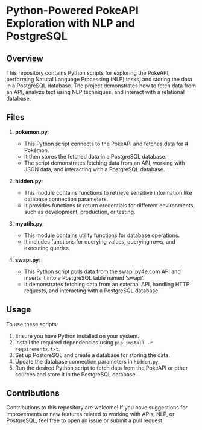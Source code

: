 # Python-Powered PokeAPI Exploration with NLP and PostgreSQL

## Overview

This repository contains Python scripts for exploring the PokeAPI, performing Natural Language Processing (NLP) tasks, and storing the data in a PostgreSQL database. The project demonstrates how to fetch data from an API, analyze text using NLP techniques, and interact with a relational database.

## Files

1. **pokemon.py**:
   - This Python script connects to the PokeAPI and fetches data for # Pokémon.
   - It then stores the fetched data in a PostgreSQL database.
   - The script demonstrates fetching data from an API, working with JSON data, and interacting with a PostgreSQL database.

2. **hidden.py**:
   - This module contains functions to retrieve sensitive information like database connection parameters.
   - It provides functions to return credentials for different environments, such as development, production, or testing.

3. **myutils.py**:
   - This module contains utility functions for database operations.
   - It includes functions for querying values, querying rows, and executing queries.

4. **swapi.py**:
   - This Python script pulls data from the swapi.py4e.com API and inserts it into a PostgreSQL table named 'swapi'.
   - It demonstrates fetching data from an external API, handling HTTP requests, and interacting with a PostgreSQL database.

## Usage

To use these scripts:

1. Ensure you have Python installed on your system.
2. Install the required dependencies using `pip install -r requirements.txt`.
3. Set up PostgreSQL and create a database for storing the data.
4. Update the database connection parameters in `hidden.py`.
5. Run the desired Python script to fetch data from the PokeAPI or other sources and store it in the PostgreSQL database.

## Contributions

Contributions to this repository are welcome! If you have suggestions for improvements or new features related to working with APIs, NLP, or PostgreSQL, feel free to open an issue or submit a pull request.
